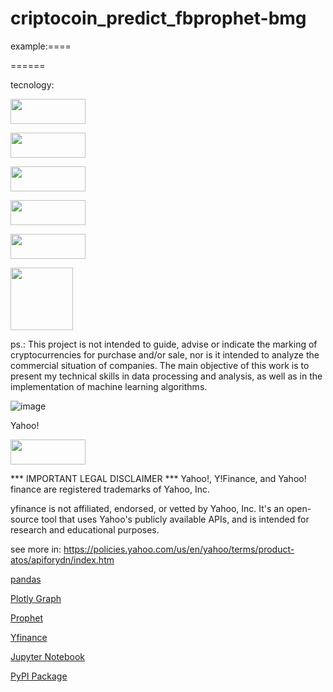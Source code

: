 # criptocoin_predict_fbprophet-bmg

example:====
 



  ======



tecnology:

<p align="left">
	<img width="120" height="40"  src="https://user-images.githubusercontent.com/87772120/159754471-50912611-bc05-4dd6-8e56-5a678c22b7a3.png"
	     </p>
	

<p align="left">
	<img width="120" height="40"  src="https://user-images.githubusercontent.com/87772120/159750038-040ff478-07b8-45dc-9677-644cf9331a3e.png"
	     </p>

	
<p align="left">
	<img width="120" height="40" src="https://user-images.githubusercontent.com/87772120/159751017-a48e40fb-ccd6-49ad-8f12-5b5812c38066.png"]
	     </p> 

	
<p align="left">
	<img width="120" height="40" src="https://user-images.githubusercontent.com/87772120/159752663-21ce91b4-b582-4a35-bab5-a78a52652115.png"
	     </p>

	
<p align="left">
	<img width="120" height="40" src="https://user-images.githubusercontent.com/87772120/159754895-6005d1d0-acc0-4e88-bc20-403be6981c88.png"
	     </p>

	
	
<p align="left">
	<img width="100" height="100" src="https://user-images.githubusercontent.com/87772120/159752194-2aa266d8-14cf-4918-add1-cebf96f0d0a6.png"
	     </p>
	



ps.: This project is not intended to guide, advise or indicate the marking of cryptocurrencies for purchase and/or sale, nor is it intended to analyze the commercial situation of companies. The main objective of this work is to present my technical skills in data processing and analysis, as well as in the implementation of machine learning algorithms.


![image](https://user-images.githubusercontent.com/87772120/159749243-0c1d791e-0572-4cad-ac21-af4713521c4c.png)








Yahoo!
<p align="left">
	<img width="120" height="40" src="https://user-images.githubusercontent.com/87772120/159743137-637bee94-8553-4b5c-8592-15397e6cc7ee.png"
	     </p>

*** IMPORTANT LEGAL DISCLAIMER ***
Yahoo!, Y!Finance, and Yahoo! finance are registered trademarks of Yahoo, Inc.

yfinance is not affiliated, endorsed, or vetted by Yahoo, Inc. It's an open-source tool that uses Yahoo's publicly available APIs, and is intended for research and educational purposes.

see more in: https://policies.yahoo.com/us/en/yahoo/terms/product-atos/apiforydn/index.htm
	
[pandas](https://pandas.pydata.org/docs/)
	
[Plotly Graph](https://plotly.com/python-api-reference/generated/plotly.graph_objects.Figure.html)
	
[Prophet](https://facebook.github.io/prophet/)
	
[Yfinance](https://pypi.org/project/yfinance/)
	
[Jupyter Notebook](https://jupyter.org/)
	
[PyPI Package](https://pypi.org/)

